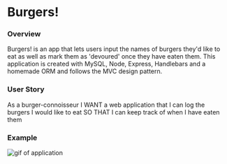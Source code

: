 # Burgers!

### Overview

Burgers! is an app that lets users input the names of burgers they'd like to eat as well as mark them as 'devoured' once they have eaten them. This application is created with MySQL, Node, Express, Handlebars and a homemade ORM and follows the MVC design pattern.

### User Story

As a burger-connoisseur
I WANT a web application that I can log the burgers I would like to eat
SO THAT I can keep track of when I have eaten them

### Example

![gif of application](https://media.giphy.com/media/ii1rpYxHVNdHMUfuxT/giphy.gif)

